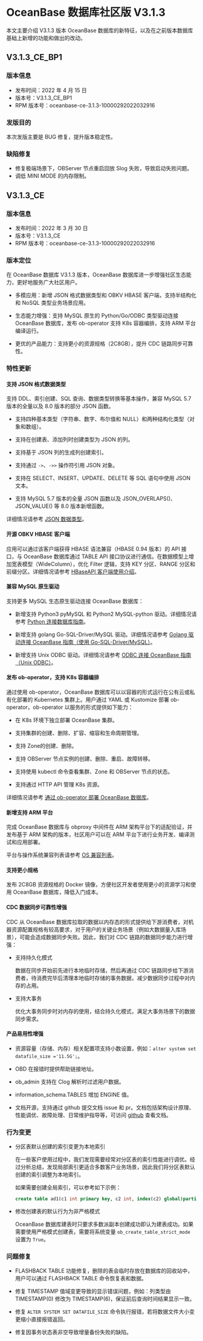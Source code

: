 # OceanBase 数据库社区版 V3.1.3

本文主要介绍 V3.1.3 版本 OceanBase 数据库的新特征，以及在之前版本数据库基础上新增的功能和做出的改动。

## V3.1.3_CE_BP1

### 版本信息

* 发布时间：2022 年 4 月 15 日
* 版本号：V3.1.3_CE_BP1
* RPM 版本号：oceanbase-ce-3.1.3-10000292022032916

### 发版目的

本次发版主要是 BUG 修复，提升版本稳定性。

### 缺陷修复

* 修复极端场景下，OBServer 节点重启回放 Slog 失败，导致启动失败问题。
* 调低 MINI MODE 的内存限制。

## V3.1.3_CE

### 版本信息

* 发布时间：2022 年 3 月 30 日
* 版本号：V3.1.3_CE
* RPM 版本号：oceanbase-ce-3.1.3-10000292022032916

### 版本定位

在 OceanBase 数据库 V3.1.3 版本，OceanBase 数据库进一步增强社区生态能力，更好地服务广大社区用户。

* 多模应用：新增 JSON 格式数据类型和 OBKV HBASE 客户端，支持半结构化和 NoSQL 类型业务场景应用。

* 生态能力增强：支持 MySQL 原生的 Python/Go/ODBC 类型驱动连接 OceanBase 数据库，发布 ob-operator 支持 K8s 容器编排，支持 ARM 平台编译运行。

* 更优的产品能力：支持更小的资源规格（2C8GB），提升 CDC 链路同步可靠性。

### 特性更新

#### 支持 JSON 格式数据类型

支持 DDL、索引创建、SQL 查询、数据类型转换等基本操作，兼容 MySQL 5.7 版本的全量以及 8.0 版本的部分 JSON 函数。

* 支持四种基本类型（字符串、数字、布尔值和 NULL）和两种结构化类型（对象和数组）。

* 支持在创建表、添加列时创建类型为 JSON 的列。
  
* 支持基于 JSON 列的生成列创建索引。
  
* 支持通过 `->`、`->>` 操作符引用 JSON 对象。
  
* 支持在 SELECT、INSERT、UPDATE、DELETE 等 SQL 语句中使用 JSON 文本。
  
* 支持 MySQL 5.7 版本的全量 JSON 函数以及 JSON_OVERLAPS()、JSON_VALUE() 等 8.0 版本新增函数。

详细情况请参考 [JSON 数据类型](https://www.oceanbase.com/docs/community-observer-cn-0000000000315727)。
  
#### 开源 OBKV HBASE 客户端

应用可以通过该客户端获得 HBASE 语法兼容（HBASE 0.94 版本）的 API 接口，与 OceanBase 数据库通过 TABLE API 接口协议进行通信。在数据模型上增加宽表模型（WideColumn），优化 Filter 逻辑，支持 KEY 分区、RANGE 分区和前缀分区。详细情况请参考 [HBaseAPI 客户端使用介绍](https://www.oceanbase.com/docs/community-observer-cn-10000000000096679)。

#### 兼容 MySQL 原生驱动

支持更多 MySQL 生态原生驱动连接 OceanBase 数据库：

* 新增支持 Python3 pyMySQL 和 Python2 MySQL-python 驱动。详细情况请参考 [Python 连接数据库指南](https://www.oceanbase.com/docs/community-observer-cn-0000000000316670)。
  
* 新增支持 golang Go-SQL-Driver/MySQL 驱动。详细情况请参考 [Golang 驱动连接 OceanBase 指南（使用 Go-SQL-Driver/MySQL）](https://www.oceanbase.com/docs/community-observer-cn-0000000000316673)。
  
* 新增支持 Unix ODBC 驱动。详细情况请参考 [ODBC 连接 OceanBase 指南（Unix ODBC）](https://www.oceanbase.com/docs/community-observer-cn-0000000000316676)。

#### 发布 ob-operator，支持 K8s 容器编排

通过使用 ob-operator，OceanBase 数据库可以以容器的形式运行在公有云或私有化部署的 Kubernetes 集群上。用户通过 YAML 或 Kustomize 部署 ob-operator，ob-operator 以服务的形式提供如下能力：

* 在 K8s 环境下独立部署 OceanBase 集群。
  
* 支持集群的创建、删除、扩容、缩容和生命周期管理。
  
* 支持 Zone的创建、删除。
  
* 支持 OBServer 节点实例的创建、删除、重启、故障转移。
  
* 支持使用 kubectl 命令查看集群、Zone 和 OBServer 节点的状态。
  
* 支持通过 HTTP API 管理 K8s 资源。

详细情况请参考 [通过 ob-operator 部署 OceanBase 数据库](https://www.oceanbase.com/docs/community-observer-cn-0000000000160093)。

#### 新增支持 ARM 平台

完成 OceanBase 数据库与 obproxy 中间件在 ARM 架构平台下的适配验证，并发布基于 ARM 架构的版本，社区用户可以在 ARM 平台下进行业务开发、编译测试和应用部署。

平台与操作系统兼容列表请参考 [OS 兼容列表](https://github.com/oceanbase/oceanbase#os-compatibility-list)。

#### 支持更小规格

发布 2C8GB 资源规格的 Docker 镜像，方便社区开发者使用更小的资源学习和使用 OceanBase 数据库，降低入门成本。

#### CDC 数据同步可靠性增强

CDC 从 OceanBase 数据库拉取的数据以内存态的形式提供给下游消费者，对机器资源配置规格有较高要求，对于用户的关键业务场景（例如大数据量入库场景），可能会造成数据同步失败。因此，我们对 CDC 链路的数据同步能力进行增强：

* 支持持久化模式
  
  数据在同步开始前先进行本地临时存储，然后再通过 CDC 链路同步给下游消费者，待消费完毕后清理本地临时存储的事务数据，减少数据同步过程中对内存的占用。
  
* 支持大事务
  
  优化大事务同步时对内存的使用，结合持久化模式，满足大事务场景下的数据同步需求。

#### 产品易用性增强

* 资源容量（存储、内存）相关配置项支持小数设置，例如：`alter system set datafile_size ='11.5G';`。
  
* OBD 在报错时提供帮助链接地址。
  
* ob_admin 支持在 Clog 解析时过滤用户数据。
  
* information_schema.TABLES 增加 ENGINE 值。
  
* 文档开源，支持通过 github 提交文档 issue 和 pr。文档包括架构设计原理、性能调优、故障处理、日常维护指导等，可访问 [github](https://github.com/oceanbase/oceanbase-doc/tree/V3.1.3/zh-CN) 查看文档。

### 行为变更

* 分区表默认创建的索引变更为本地索引
  
  在一些客户使用过程中，我们发现需要经常对分区表的索引性能进行调优。经过分析总结，发现局部索引更适合多数客户业务场景，因此我们将分区表默认创建的索引调整为本地索引。
  
  如果需要创建全局索引，可以参考如下示例：
  
  ```sql
  create table ad1(c1 int primary key, c2 int, index(c2) global)partition by key(c1) partitions 2
  ```

* 修改创建表的默认行为为非严格模式
  
  OceanBase 数据库建表时只要求多数派副本创建成功即认为建表成功。如果需要使用严格模式创建表，需要将系统变量 `ob_create_table_strict_mode` 设置为 `True`。

### 问题修复

* FLASHBACK TABLE 功能修复，删除的表会临时存放在数据库的回收站中，用户可以通过 FLASHBACK TABLE 命令恢复表和数据。
  
* 修复 TIMESTAMP 值域变更导致的显示错误问题，例如：列类型由 TIMESTAMP(0) 修改为 TIMESTAMP(6)，保证前后查询时间结果显示一致。
  
* 修复 `ALTER SYSTEM SET DATAFILE_SIZE` 命令执行报错，若将数据文件大小变更缩小直接报错返回。
  
* 修复因事务状态表非空导致增量备份失败的缺陷。